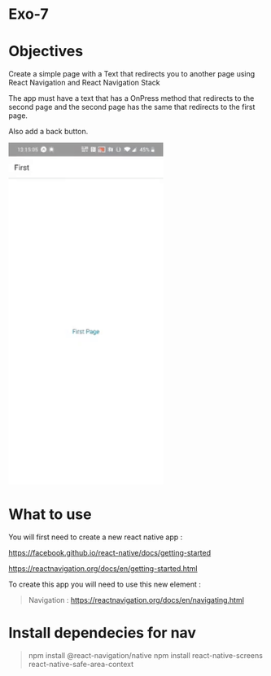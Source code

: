 # Exo-7

# Objectives

Create a simple page with a Text that redirects you to another page using React Navigation and React Navigation Stack

The app must have a text that has a OnPress method that redirects to the second page and the second page has the same that redirects to the first page.

Also add a back button.

![alt text](navigator1.gif "Exo-1")

# What to use

You will first need to create a new react native app :

https://facebook.github.io/react-native/docs/getting-started

https://reactnavigation.org/docs/en/getting-started.html

To create this app you will need to use this new element :

> Navigation : https://reactnavigation.org/docs/en/navigating.html

# Install dependecies for nav

> npm install @react-navigation/native
> npm install react-native-screens react-native-safe-area-context